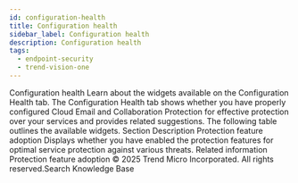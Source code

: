 ```yaml
---
id: configuration-health
title: Configuration health
sidebar_label: Configuration health
description: Configuration health
tags:
  - endpoint-security
  - trend-vision-one
---
```


 Configuration health Learn about the widgets available on the Configuration Health tab. The Configuration Health tab shows whether you have properly configured Cloud Email and Collaboration Protection for effective protection over your services and provides related suggestions. The following table outlines the available widgets. Section Description Protection feature adoption Displays whether you have enabled the protection features for optimal service protection against various threats. Related information Protection feature adoption © 2025 Trend Micro Incorporated. All rights reserved.Search Knowledge Base